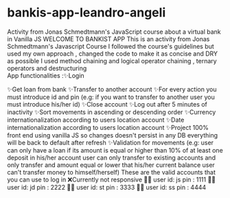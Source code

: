 # bankis-app-leandro-angeli
Activity from Jonas Schmedtmann's JavaScript course about a virtual bank in Vanilla JS
WELCOME TO BANKIST APP 
 This is an activity from Jonas Schmedtmann's Javascript Course 
 I followed the course's guidelines but used my own approach , changed the code to make it as concise and DRY as possible I used method chaining and logical operator chaining , ternary operators and destructuring  
 App functionalities :✨Login
 
✨Get loan from bank
✨Transfer to another account
✨For every action you must introduce id and pin (e.g: if you want to transfer to another user you must introduce his/her  id)
✨Close account
✨Log out after 5 minutes of inactivity
✨Sort movements in ascending or descending order
✨Currency internationalization according to users location account
✨Date internationalization according to users location account
✨Project 100% front end using vanilla JS  so changes doesn't persist in any DB  everything will be back to default after refresh
✨Validation for  movements (e.g: user can only have a loan if its amount is  equal or higher than 10% of at least one deposit in his/her account  user can only transfer to existing accounts and only transfer and amount equal or lower that his/her current balance user can't transfer money to himself/herself) 
These are the valid accounts that you can use to log in 
❌Currently not responsive
 🙍‍♂️ user id: js pin : 1111 
 🙍‍♂️ user id: jd pin : 2222 
 🙍‍♂️ user id: st pin : 3333 
 🙍‍♂️ user id: ss pin : 4444
